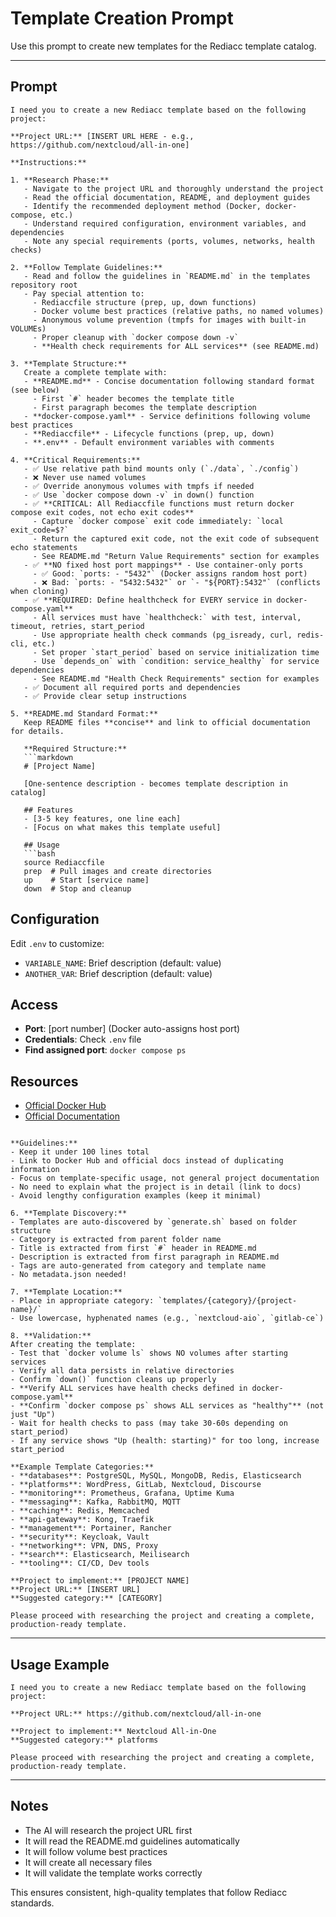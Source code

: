 # Template Creation Prompt

Use this prompt to create new templates for the Rediacc template catalog.

---

## Prompt

```
I need you to create a new Rediacc template based on the following project:

**Project URL:** [INSERT URL HERE - e.g., https://github.com/nextcloud/all-in-one]

**Instructions:**

1. **Research Phase:**
   - Navigate to the project URL and thoroughly understand the project
   - Read the official documentation, README, and deployment guides
   - Identify the recommended deployment method (Docker, docker-compose, etc.)
   - Understand required configuration, environment variables, and dependencies
   - Note any special requirements (ports, volumes, networks, health checks)

2. **Follow Template Guidelines:**
   - Read and follow the guidelines in `README.md` in the templates repository root
   - Pay special attention to:
     - Rediaccfile structure (prep, up, down functions)
     - Docker volume best practices (relative paths, no named volumes)
     - Anonymous volume prevention (tmpfs for images with built-in VOLUMEs)
     - Proper cleanup with `docker compose down -v`
     - **Health check requirements for ALL services** (see README.md)

3. **Template Structure:**
   Create a complete template with:
   - **README.md** - Concise documentation following standard format (see below)
     - First `#` header becomes the template title
     - First paragraph becomes the template description
   - **docker-compose.yaml** - Service definitions following volume best practices
   - **Rediaccfile** - Lifecycle functions (prep, up, down)
   - **.env** - Default environment variables with comments

4. **Critical Requirements:**
   - ✅ Use relative path bind mounts only (`./data`, `./config`)
   - ❌ Never use named volumes
   - ✅ Override anonymous volumes with tmpfs if needed
   - ✅ Use `docker compose down -v` in down() function
   - ✅ **CRITICAL: All Rediaccfile functions must return docker compose exit codes, not echo exit codes**
     - Capture `docker compose` exit code immediately: `local exit_code=$?`
     - Return the captured exit code, not the exit code of subsequent echo statements
     - See README.md "Return Value Requirements" section for examples
   - ✅ **NO fixed host port mappings** - Use container-only ports
     - ✅ Good: `ports: - "5432"` (Docker assigns random host port)
     - ❌ Bad: `ports: - "5432:5432"` or `- "${PORT}:5432"` (conflicts when cloning)
   - ✅ **REQUIRED: Define healthcheck for EVERY service in docker-compose.yaml**
     - All services must have `healthcheck:` with test, interval, timeout, retries, start_period
     - Use appropriate health check commands (pg_isready, curl, redis-cli, etc.)
     - Set proper `start_period` based on service initialization time
     - Use `depends_on` with `condition: service_healthy` for service dependencies
     - See README.md "Health Check Requirements" section for examples
   - ✅ Document all required ports and dependencies
   - ✅ Provide clear setup instructions

5. **README.md Standard Format:**
   Keep README files **concise** and link to official documentation for details.

   **Required Structure:**
   ```markdown
   # [Project Name]

   [One-sentence description - becomes template description in catalog]

   ## Features
   - [3-5 key features, one line each]
   - [Focus on what makes this template useful]

   ## Usage
   ```bash
   source Rediaccfile
   prep  # Pull images and create directories
   up    # Start [service name]
   down  # Stop and cleanup
   ```

   ## Configuration
   Edit `.env` to customize:
   - `VARIABLE_NAME`: Brief description (default: value)
   - `ANOTHER_VAR`: Brief description (default: value)

   ## Access
   - **Port**: [port number] (Docker auto-assigns host port)
   - **Credentials**: Check `.env` file
   - **Find assigned port**: `docker compose ps`

   ## Resources
   - [Official Docker Hub](https://hub.docker.com/_/[image-name])
   - [Official Documentation](https://[project-site])
   ```

   **Guidelines:**
   - Keep it under 100 lines total
   - Link to Docker Hub and official docs instead of duplicating information
   - Focus on template-specific usage, not general project documentation
   - No need to explain what the project is in detail (link to docs)
   - Avoid lengthy configuration examples (keep it minimal)

6. **Template Discovery:**
   - Templates are auto-discovered by `generate.sh` based on folder structure
   - Category is extracted from parent folder name
   - Title is extracted from first `#` header in README.md
   - Description is extracted from first paragraph in README.md
   - Tags are auto-generated from category and template name
   - No metadata.json needed!

7. **Template Location:**
   - Place in appropriate category: `templates/{category}/{project-name}/`
   - Use lowercase, hyphenated names (e.g., `nextcloud-aio`, `gitlab-ce`)

8. **Validation:**
   After creating the template:
   - Test that `docker volume ls` shows NO volumes after starting services
   - Verify all data persists in relative directories
   - Confirm `down()` function cleans up properly
   - **Verify ALL services have health checks defined in docker-compose.yaml**
   - **Confirm `docker compose ps` shows ALL services as "healthy"** (not just "Up")
   - Wait for health checks to pass (may take 30-60s depending on start_period)
   - If any service shows "Up (health: starting)" for too long, increase start_period

**Example Template Categories:**
- **databases**: PostgreSQL, MySQL, MongoDB, Redis, Elasticsearch
- **platforms**: WordPress, GitLab, Nextcloud, Discourse
- **monitoring**: Prometheus, Grafana, Uptime Kuma
- **messaging**: Kafka, RabbitMQ, MQTT
- **caching**: Redis, Memcached
- **api-gateway**: Kong, Traefik
- **management**: Portainer, Rancher
- **security**: Keycloak, Vault
- **networking**: VPN, DNS, Proxy
- **search**: Elasticsearch, Meilisearch
- **tooling**: CI/CD, Dev tools

**Project to implement:** [PROJECT NAME]
**Project URL:** [INSERT URL]
**Suggested category:** [CATEGORY]

Please proceed with researching the project and creating a complete, production-ready template.
```

---

## Usage Example

```
I need you to create a new Rediacc template based on the following project:

**Project URL:** https://github.com/nextcloud/all-in-one

**Project to implement:** Nextcloud All-in-One
**Suggested category:** platforms

Please proceed with researching the project and creating a complete, production-ready template.
```

---

## Notes

- The AI will research the project URL first
- It will read the README.md guidelines automatically
- It will follow volume best practices
- It will create all necessary files
- It will validate the template works correctly

This ensures consistent, high-quality templates that follow Rediacc standards.
